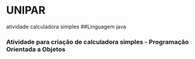 # UNIPAR
atividade calculadora simples
##Linguagem java
### Atividade para criação de calculadora simples - Programação Orientada a Objetos
